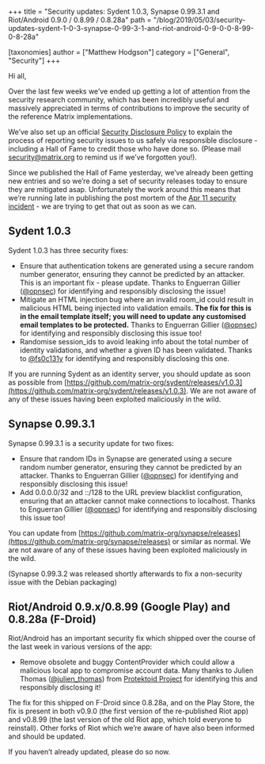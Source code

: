 +++
title = "Security updates: Sydent 1.0.3, Synapse 0.99.3.1 and Riot/Android 0.9.0 / 0.8.99 / 0.8.28a"
path = "/blog/2019/05/03/security-updates-sydent-1-0-3-synapse-0-99-3-1-and-riot-android-0-9-0-0-8-99-0-8-28a"

[taxonomies]
author = ["Matthew Hodgson"]
category = ["General", "Security"]
+++

Hi all,

Over the last few weeks we’ve ended up getting a lot of attention from the security research community, which has been incredibly useful and massively appreciated in terms of contributions to improve the security of the reference Matrix implementations.

We’ve also set up an official [Security Disclosure Policy](https://matrix.org/security-disclosure-policy/) to explain the process of reporting security issues to us safely via responsible disclosure - including a Hall of Fame to credit those who have done so.  (Please mail [security@matrix.org](mailto:security@matrix.org) to remind us if we’ve forgotten you!).

Since we published the Hall of Fame yesterday, we’ve already been getting new entries and so we’re doing a set of security releases today to ensure they are mitigated asap.  Unfortunately the work around this means that we’re running late in publishing the post mortem of the [Apr 11 security incident](https://matrix.org/blog/2019/04/11/security-incident) - we are trying to get that out as soon as we can.

## Sydent 1.0.3

Sydent 1.0.3 has three security fixes:

* Ensure that authentication tokens are generated using a secure random number generator, ensuring they cannot be predicted by an attacker.  This is an important fix - please update.  Thanks to Enguerran Gillier ([@opnsec](https://twitter.com/@opnsec)) for identifying and responsibly disclosing the issue!
* Mitigate an HTML injection bug where an invalid room_id could result in malicious HTML being injected into validation emails.  **The fix for this is in the email template itself; you will need to update any customised email templates to be protected.**  Thanks to Enguerran Gillier ([@opnsec](https://twitter.com/@opnsec)) for identifying and responsibly disclosing this issue too!
* Randomise session_ids to avoid leaking info about the total number of identity validations, and whether a given ID has been validated.  Thanks to [@fs0c131y](https://fs0c131y.com) for identifying and responsibly disclosing this one.

If you are running Sydent as an identity server, you should update as soon as possible from [https://github.com/matrix-org/sydent/releases/v1.0.3](https://github.com/matrix-org/sydent/releases/v1.0.3).  We are not aware of any of these issues having been exploited maliciously in the wild.

## Synapse 0.99.3.1

Synapse 0.99.3.1 is a security update for two fixes:

* Ensure that random IDs in Synapse are generated using a secure random number generator, ensuring they cannot be predicted by an attacker. Thanks to Enguerran Gillier ([@opnsec](https://twitter.com/@opnsec)) for identifying and responsibly disclosing this issue!
* Add 0.0.0.0/32 and ::/128 to the URL preview blacklist configuration, ensuring that an attacker cannot make connections to localhost. Thanks to Enguerran Gillier ([@opnsec](https://twitter.com/@opnsec)) for identifying and responsibly disclosing this issue too!

You can update from [https://github.com/matrix-org/synapse/releases](https://github.com/matrix-org/synapse/releases) or similar as normal. We are not aware of any of these issues having been exploited maliciously in the wild.

(Synapse 0.99.3.2 was released shortly afterwards to fix a non-security issue with the Debian packaging)

## Riot/Android 0.9.x/0.8.99 (Google Play) and 0.8.28a (F-Droid)

Riot/Android has an important security fix which shipped over the course of the last week in various versions of the app:

* Remove obsolete and buggy ContentProvider which could allow a malicious local app to compromise account data. Many thanks to Julien Thomas ([@julien_thomas](https://twitter.com/@julien_thomas)) from [Protektoid Project](https://protektoid.com) for identifying this and responsibly disclosing it!

The fix for this shipped on F-Droid since 0.8.28a, and on the Play Store, the fix is present in both v0.9.0 (the first version of the re-published Riot app) and v0.8.99 (the last version of the old Riot app, which told everyone to reinstall).  Other forks of Riot which we’re aware of have also been informed and should be updated.

If you haven’t already updated, please do so now.
